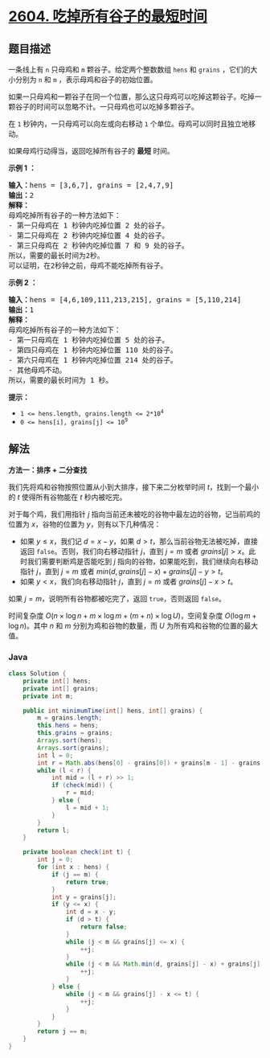 # [2604. 吃掉所有谷子的最短时间](https://leetcode.cn/problems/minimum-time-to-eat-all-grains)

## 题目描述

<p>一条线上有 <code>n</code> 只母鸡和 <code>m</code> 颗谷子。给定两个整数数组 <code>hens</code> 和 <code>grains</code> ，它们的大小分别为 <code>n</code> 和 <code>m</code> ，表示母鸡和谷子的初始位置。</p>

<p>如果一只母鸡和一颗谷子在同一个位置，那么这只母鸡可以吃掉这颗谷子。吃掉一颗谷子的时间可以忽略不计。一只母鸡也可以吃掉多颗谷子。</p>

<p>在 <code>1</code> 秒钟内，一只母鸡可以向左或向右移动 <code>1</code> 个单位。母鸡可以同时且独立地移动。</p>

<p>如果母鸡行动得当，返回吃掉所有谷子的 <strong>最短</strong> 时间。</p>

<p><strong class="example">示例 1 ：</strong></p>

<pre>
<b>输入：</b>hens = [3,6,7], grains = [2,4,7,9]
<b>输出：</b>2
<b>解释：</b>
母鸡吃掉所有谷子的一种方法如下：
- 第一只母鸡在 1 秒钟内吃掉位置 2 处的谷子。
- 第二只母鸡在 2 秒钟内吃掉位置 4 处的谷子。
- 第三只母鸡在 2 秒钟内吃掉位置 7 和 9 处的谷子。 
所以，需要的最长时间为2秒。 
可以证明，在2秒钟之前，母鸡不能吃掉所有谷子。</pre>

<p><strong class="example">示例 2 ：</strong></p>

<pre>
<b>输入：</b>hens = [4,6,109,111,213,215], grains = [5,110,214]
<b>输出：</b>1
<b>解释：</b>
母鸡吃掉所有谷子的一种方法如下：
- 第一只母鸡在 1 秒钟内吃掉位置 5 处的谷子。
- 第四只母鸡在 1 秒钟内吃掉位置 110 处的谷子。
- 第六只母鸡在 1 秒钟内吃掉位置 214 处的谷子。
- 其他母鸡不动。 
所以，需要的最长时间为 1 秒。</pre>

<p><strong>提示：</strong></p>

<ul>
	<li><code>1 &lt;= hens.length, grains.length &lt;= 2*10<sup>4</sup></code></li>
	<li><code>0 &lt;= hens[i], grains[j] &lt;= 10<sup>9</sup></code></li>
</ul>

## 解法

**方法一：排序 + 二分查找**

我们先将鸡和谷物按照位置从小到大排序，接下来二分枚举时间 $t$，找到一个最小的 $t$ 使得所有谷物能在 $t$ 秒内被吃完。

对于每个鸡，我们用指针 $j$ 指向当前还未被吃的谷物中最左边的谷物，记当前鸡的位置为 $x$，谷物的位置为 $y$，则有以下几种情况：

-   如果 $y \leq x$，我们记 $d = x - y$，如果 $d \gt t$，那么当前谷物无法被吃掉，直接返回 `false`。否则，我们向右移动指针 $j$，直到 $j=m$ 或者 $grains[j] \gt x$。此时我们需要判断鸡是否能吃到 $j$ 指向的谷物，如果能吃到，我们继续向右移动指针 $j$，直到 $j=m$ 或者 $min(d, grains[j] - x) + grains[j] - y \gt t$。
-   如果 $y \lt x$，我们向右移动指针 $j$，直到 $j=m$ 或者 $grains[j] - x \gt t$。

如果 $j=m$，说明所有谷物都被吃完了，返回 `true`，否则返回 `false`。

时间复杂度 $O(n \times \log n + m \times \log m + (m + n) \times \log U)$，空间复杂度 $O(\log m + \log n)$。其中 $n$ 和 $m$ 分别为鸡和谷物的数量，而 $U$ 为所有鸡和谷物的位置的最大值。

### **Java**

```java
class Solution {
    private int[] hens;
    private int[] grains;
    private int m;

    public int minimumTime(int[] hens, int[] grains) {
        m = grains.length;
        this.hens = hens;
        this.grains = grains;
        Arrays.sort(hens);
        Arrays.sort(grains);
        int l = 0;
        int r = Math.abs(hens[0] - grains[0]) + grains[m - 1] - grains[0];
        while (l < r) {
            int mid = (l + r) >> 1;
            if (check(mid)) {
                r = mid;
            } else {
                l = mid + 1;
            }
        }
        return l;
    }

    private boolean check(int t) {
        int j = 0;
        for (int x : hens) {
            if (j == m) {
                return true;
            }
            int y = grains[j];
            if (y <= x) {
                int d = x - y;
                if (d > t) {
                    return false;
                }
                while (j < m && grains[j] <= x) {
                    ++j;
                }
                while (j < m && Math.min(d, grains[j] - x) + grains[j] - y <= t) {
                    ++j;
                }
            } else {
                while (j < m && grains[j] - x <= t) {
                    ++j;
                }
            }
        }
        return j == m;
    }
}
```

